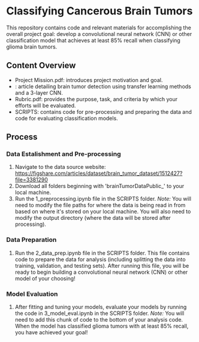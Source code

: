# Classifying Cancerous Brain Tumors 
This repository contains code and relevant materials for accomplishing the overall project goal: develop a convolutional neural network (CNN) or other classification model that achieves at least 85% recall when classifying glioma brain tumors. 

## Content Overview 
* Project Mission.pdf: introduces project motivation and goal.
* : article detailing brain tumor detection using transfer learning methods and a 3-layer CNN.
* Rubric.pdf: provides the purpose, task, and criteria by which your efforts will be evaluated.
* SCRIPTS: contains code for pre-processing and preparing the data and code for evaluating classification models. 


## Process 
### Data Estalishment and Pre-processing 
1. Navigate to the data source website: <https://figshare.com/articles/dataset/brain_tumor_dataset/1512427?file=3381290>
2. Download all folders beginning with 'brainTumorDataPublic_' to your local machine.
3. Run the 1_preprocessing.ipynb file in the SCRIPTS folder. *Note:* You will need to modify the file paths for where the data is being read in from based on where it's stored on your local machine. You will also need to modify the output directory (where the data will be stored after processing).

### Data Preparation 
1. Run the 2_data_prep.ipynb file in the SCRIPTS folder. This file contains code to prepare the data for analysis (including splitting the data into training, validation, and testing sets). After running this file, you will be ready to begin building a convolutional neural network (CNN) or other model of your choosing! 

### Model Evaluation 
1. After fitting and tuning your models, evaluate your models by running the code in 3_model_eval.ipynb in the SCRIPTS folder. *Note:* You will need to add this chunk of code to the bottom of your analysis code. When the model has classified glioma tumors with at least 85% recall, you have achieved your goal! 
